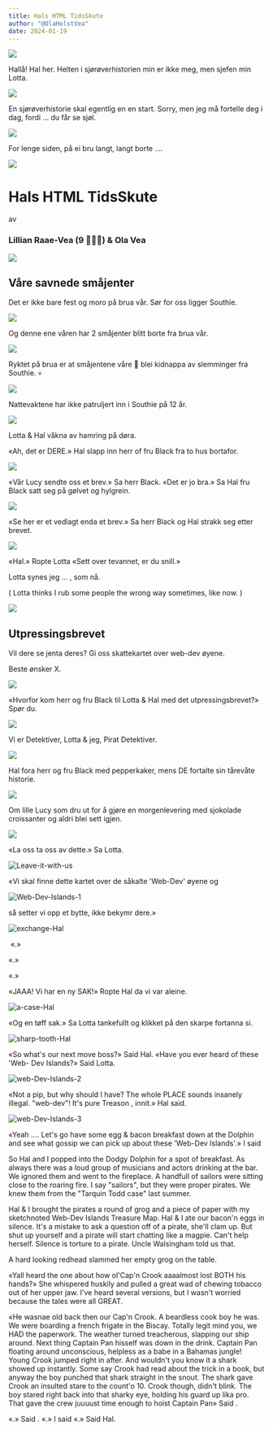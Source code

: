 ```yaml
---
title: Hals HTML TidsSkute
author: "@OlaHolstVea"
date: 2024-01-19
---
```



![](https://pbs.twimg.com/media/GAQ7mt2XIAA22om?format=jpg&name=900x900)

Hallå!
Hal her.
Helten i sjørøverhistorien min er ikke meg, men sjefen min Lotta.


![](https://pbs.twimg.com/media/GAQ8LRnXAAAVHQm?format=jpg&name=small)

En sjørøverhistorie skal egentlig en en start. Sorry, men jeg må fortelle deg i dag, fordi ... du får se sjøl.


![](https://pbs.twimg.com/media/GAQ8u-gWUAAQCN-?format=jpg&name=small)

For lenge siden, på ei bru langt, langt borte ....


![](https://pbs.twimg.com/media/GAQ9MnDXwAAwyLC?format=jpg&name=small)


# Hals HTML TidsSkute

av

### Lillian Raae-Vea (9 🏴‍☠️👸) & Ola Vea

![](https://pbs.twimg.com/media/GAWo4vFW0AAe5_X?format=jpg&name=small)

## Våre savnede småjenter

Det er ikke bare fest og moro på brua vår. Sør for oss ligger Southie.


![](https://pbs.twimg.com/media/GAbWoMlWcAAtWBK?format=jpg&name=small)

Og denne ene våren har 2 småjenter blitt borte fra brua vår.

![](https://pbs.twimg.com/media/GAbWoMlWcAAtWBK?format=jpg&name=small)


Ryktet på brua er at småjentene våre 💙 blei kidnappa av slemminger fra Southie. 💀


![](https://pbs.twimg.com/media/GAf9LSLWMAAh-nW?format=jpg&name=small)

Nattevaktene har ikke patruljert inn i Southie på 12 år.

![](https://pbs.twimg.com/media/GAweVtbXYAEIl3y?format=jpg&name=900x900)

Lotta & Hal våkna av hamring på døra.


«Ah, det er DERE.»
Hal slapp inn herr of fru Black fra to hus bortafor.



![](https://pbs.twimg.com/media/GBFa9SAXEAAcHkR?format=jpg&name=small)

«Vår Lucy sendte oss et brev.»
Sa herr Black.
«Det er jo bra.» Sa Hal fru Black satt seg på gølvet og hylgrein.


![](https://pbs.twimg.com/media/GBKnhfOXEAAWz15?format=jpg&name=small)

«Se her er et vedlagt enda et brev.» Sa herr Black og Hal strakk seg etter brevet.


![](https://twitter.com/OlaHolstVea/status/1736797797246976216/photo/1)


«Hal.» Ropte Lotta «Sett over tevannet, er du snill.»

Lotta synes jeg ... , som nå.

( Lotta thinks I rub some
people the wrong way sometimes, like now. )

![](https://pbs.twimg.com/media/GByMl-qWwAAn7i2?format=jpg&name=small)


## Utpressingsbrevet

Vil dere se jenta deres? Gi oss skattekartet over web-dev øyene.

Beste ønsker X.



![](https://pbs.twimg.com/media/GBu-C9aWkAAU107?format=jpg&name=small)

«Hvorfor kom herr og fru Black til Lotta & Hal med det utpressingsbrevet?» Spør du.



![](https://pbs.twimg.com/media/GByJ45LXkAASveL?format=jpg&name=small)

Vi er Detektiver, Lotta & jeg, Pirat Detektiver.


![](https://pbs.twimg.com/media/GB4Rg-iakAA9sEt?format=jpg&name=small)



Hal fora herr og fru Black med pepperkaker, mens DE fortalte sin tårevåte historie.

![](https://pbs.twimg.com/media/GEDo9U3WQAAXvin?format=jpg&name=900x900)

Om lille Lucy som dru ut for å gjøre en morgenlevering med sjokolade croissanter og aldri blei sett igjen.

![](https://pbs.twimg.com/media/GETM3fVXQAAraIz?format=jpg&name=small)

«La oss ta oss av dette.» Sa Lotta.



![Leave-it-with-us]()



«Vi skal finne dette kartet over de såkalte 'Web-Dev' øyene og


![Web-Dev-Islands-1]()


så setter vi opp et bytte, ikke bekymr dere.»



![exchange-Hal]()

![]()
«.»

«.»

«.»

«JAAA! Vi har en ny SAK!» Ropte Hal da vi var aleine.


![a-case-Hal]()


«Og en tøff sak.» Sa Lotta tankefullt og klikket på den skarpe fortanna si.


![sharp-tooth-Hal]()


«So what's
our next
move boss?»
Said Hal.
«Have you
ever heard
of these 'Web-
Dev Islands?» Said Lotta.



![web-Dev-Islands-2]()



«Not a pip, but
why should I have?
The whole
PLACE
sounds
insanely
illegal. "web-dev"! It's pure Treason , innit.» Hal said.



![web-Dev-Islands-3]()



«Yeah .... Let's go have some egg & bacon breakfast down at the Dolphin and see what gossip we can pick up about these 'Web-Dev Islands'.» I said

So Hal and I popped into the Dodgy Dolphin for a spot of breakfast. As always there was a loud group of musicians and actors drinking at the bar. We ignored them and went to the fireplace. A handfull of sailors were sitting close to the roaring fire. I say "sailors", but they were proper pirates. We knew them from the "Tarquin Todd case" last summer.

Hal & I brought the pirates a round of grog and a piece of paper with my sketchnoted Web-Dev Islands Treasure Map. Hal & I ate our bacon'n eggs in silence. It's a mistake to ask a question off of a pirate, she'll clam up. But shut up yourself and a pirate will start chatting like a magpie. Can't help herself. Silence is torture to a pirate. Uncle Walsingham told us that.

A hard looking redhead slammed her empty grog on the table.

«Yall heard the one about how ol'Cap'n Crook aaaalmost lost BOTH his hands?» She whispered huskily and pulled a great wad of chewing tobacco out of her upper jaw. I've heard several versions, but I wasn't worried because the tales were all GREAT.

«He wasnae old back then our Cap'n Crook. A beardless cook boy he was. We were boarding a french frigate in the Biscay. Totally legit mind you, we HAD the paperwork. The weather turned treacherous, slapping our ship around. Next thing Captain Pan hisself was down in the drink. Captain Pan floating around unconscious, helpless as a babe in a Bahamas jungle! Young Crook jumped right in after. And wouldn't you know it a shark showed up instantly. Some say Crook had read about the trick in a book, but anyway the boy punched that shark straight in the snout. The shark gave Crook an insulted stare to the count'o 10. Crook though, didn't blink. The boy stared right back into that sharky eye, holding his guard up lika pro. That gave the crew juuuust time enough to hoist Captain Pan» Said .

«.» Said .
«.» I said
«.» Said Hal.
